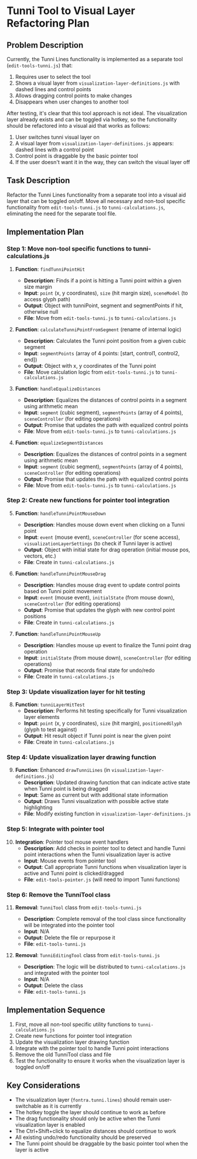 # Tunni Tool to Visual Layer Refactoring Plan

## Problem Description

Currently, the Tunni Lines functionality is implemented as a separate tool (`edit-tools-tunni.js`) that:
1. Requires user to select the tool
2. Shows a visual layer from `visualization-layer-definitions.js` with dashed lines and control points
3. Allows dragging control points to make changes
4. Disappears when user changes to another tool

After testing, it's clear that this tool approach is not ideal. The visualization layer already exists and can be toggled via hotkey, so the functionality should be refactored into a visual aid that works as follows:
1. User switches tunni visual layer on
2. A visual layer from `visualization-layer-definitions.js` appears: dashed lines with a control point
3. Control point is draggable by the basic pointer tool
4. If the user doesn't want it in the way, they can switch the visual layer off

## Task Description

Refactor the Tunni Lines functionality from a separate tool into a visual aid layer that can be toggled on/off. Move all necessary and non-tool specific functionality from `edit-tools-tunni.js` to `tunni-calculations.js`, eliminating the need for the separate tool file.

## Implementation Plan

### Step 1: Move non-tool specific functions to tunni-calculations.js

1. **Function**: `findTunniPointHit`
   - **Description**: Finds if a point is hitting a Tunni point within a given size margin
   - **Input**: `point` (x, y coordinates), `size` (hit margin size), `sceneModel` (to access glyph path)
   - **Output**: Object with tunniPoint, segment and segmentPoints if hit, otherwise null
   - **File**: Move from `edit-tools-tunni.js` to `tunni-calculations.js`

2. **Function**: `calculateTunniPointFromSegment` (rename of internal logic)
   - **Description**: Calculates the Tunni point position from a given cubic segment
   - **Input**: `segmentPoints` (array of 4 points: [start, control1, control2, end])
   - **Output**: Object with x, y coordinates of the Tunni point
   - **File**: Move calculation logic from `edit-tools-tunni.js` to `tunni-calculations.js`

3. **Function**: `handleEqualizeDistances`
   - **Description**: Equalizes the distances of control points in a segment using arithmetic mean
   - **Input**: `segment` (cubic segment), `segmentPoints` (array of 4 points), `sceneController` (for editing operations)
   - **Output**: Promise that updates the path with equalized control points
   - **File**: Move from `edit-tools-tunni.js` to `tunni-calculations.js`

4. **Function**: `equalizeSegmentDistances`
   - **Description**: Equalizes the distances of control points in a segment using arithmetic mean
   - **Input**: `segment` (cubic segment), `segmentPoints` (array of 4 points), `sceneController` (for editing operations)
   - **Output**: Promise that updates the path with equalized control points
   - **File**: Move from `edit-tools-tunni.js` to `tunni-calculations.js`

### Step 2: Create new functions for pointer tool integration

5. **Function**: `handleTunniPointMouseDown`
   - **Description**: Handles mouse down event when clicking on a Tunni point
   - **Input**: `event` (mouse event), `sceneController` (for scene access), `visualizationLayerSettings` (to check if Tunni layer is active)
   - **Output**: Object with initial state for drag operation (initial mouse pos, vectors, etc.)
   - **File**: Create in `tunni-calculations.js`

6. **Function**: `handleTunniPointMouseDrag`
   - **Description**: Handles mouse drag event to update control points based on Tunni point movement
   - **Input**: `event` (mouse event), `initialState` (from mouse down), `sceneController` (for editing operations)
   - **Output**: Promise that updates the glyph with new control point positions
   - **File**: Create in `tunni-calculations.js`

7. **Function**: `handleTunniPointMouseUp`
   - **Description**: Handles mouse up event to finalize the Tunni point drag operation
   - **Input**: `initialState` (from mouse down), `sceneController` (for editing operations)
   - **Output**: Promise that records final state for undo/redo
   - **File**: Create in `tunni-calculations.js`

### Step 3: Update visualization layer for hit testing

8. **Function**: `tunniLayerHitTest`
   - **Description**: Performs hit testing specifically for Tunni visualization layer elements
   - **Input**: `point` (x, y coordinates), `size` (hit margin), `positionedGlyph` (glyph to test against)
   - **Output**: Hit result object if Tunni point is near the given point
   - **File**: Create in `tunni-calculations.js`

### Step 4: Update visualization layer drawing function

9. **Function**: Enhanced `drawTunniLines` (in `visualization-layer-definitions.js`)
   - **Description**: Updated drawing function that can indicate active state when Tunni point is being dragged
   - **Input**: Same as current but with additional state information
   - **Output**: Draws Tunni visualization with possible active state highlighting
   - **File**: Modify existing function in `visualization-layer-definitions.js`

### Step 5: Integrate with pointer tool

10. **Integration**: Pointer tool mouse event handlers
    - **Description**: Add checks in pointer tool to detect and handle Tunni point interactions when the Tunni visualization layer is active
    - **Input**: Mouse events from pointer tool
    - **Output**: Call appropriate Tunni functions when visualization layer is active and Tunni point is clicked/dragged
    - **File**: `edit-tools-pointer.js` (will need to import Tunni functions)

### Step 6: Remove the TunniTool class

11. **Removal**: `TunniTool` class from `edit-tools-tunni.js`
    - **Description**: Complete removal of the tool class since functionality will be integrated into the pointer tool
    - **Input**: N/A
    - **Output**: Delete the file or repurpose it
    - **File**: `edit-tools-tunni.js`

12. **Removal**: `TunniEditingTool` class from `edit-tools-tunni.js`
    - **Description**: The logic will be distributed to `tunni-calculations.js` and integrated with the pointer tool
    - **Input**: N/A
    - **Output**: Delete the class
    - **File**: `edit-tools-tunni.js`

## Implementation Sequence

1. First, move all non-tool specific utility functions to `tunni-calculations.js`
2. Create new functions for pointer tool integration
3. Update the visualization layer drawing function
4. Integrate with the pointer tool to handle Tunni point interactions
5. Remove the old TunniTool class and file
6. Test the functionality to ensure it works when the visualization layer is toggled on/off

## Key Considerations

- The visualization layer (`fontra.tunni.lines`) should remain user-switchable as it is currently
- The hotkey toggle the layer should continue to work as before
- The drag functionality should only be active when the Tunni visualization layer is enabled
- The Ctrl+Shift+click to equalize distances should continue to work
- All existing undo/redo functionality should be preserved
- The Tunni point should be draggable by the basic pointer tool when the layer is active